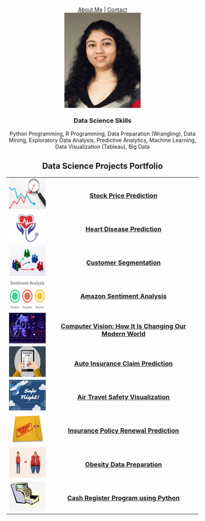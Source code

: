 <div align="center">
<a href="/about.html">About Me</a> | <a href="/contact.html">Contact</a>
<br>
<img align="center" src="images/shilpa.png" width="200" height="250"/>
<br>
<h3 align="center">Data Science Skills</h3>
<p align="center">Python Programming, R Programming, Data Preparation (Wrangling), Data Mining, Exploratory Data Analysis, Predictive Analytics, Machine Learning, Data Visualization (Tableau), Big Data</p>
</div>

<h2 align="center">Data Science Projects Portfolio</h2>

<table>
    <tr>
      <td style="vertical-align:middle">
         <img src="images/stock.jpg" width="120" height="80"/>
      </td> 
      <td style="vertical-align:middle">
        <h3 align="Center"><a href="https://github.com/Shilpakolekar/Data-Science-Projects/tree/main/Stock%20Price%20Prediction">Stock Price Prediction</a></h3>
      </td> 
    </tr>
    <tr>
      <td style="vertical-align:middle">
         <img src="images/heart.png" width="120" height="80"/>
      </td> 
      <td style="vertical-align:middle">
        <h3 align="Center"><a href="https://github.com/Shilpakolekar/Data-Science-Projects/tree/main/Heart%20Disease%20Prediction">Heart Disease Prediction</a></h3>
      </td> 
    </tr>
    <tr>
      <td style="vertical-align:middle">
         <img src="images/cust.jpeg" width="120" height="80"/>
      </td> 
      <td style="vertical-align:middle">
        <h3 align="Center"><a href="https://github.com/Shilpakolekar/Data-Science-Projects/tree/main/Customer%20Segmentation">Customer Segmentation</a></h3>
      </td> 
    </tr>
    <tr>
      <td style="vertical-align:middle">
         <img src="images/amazon.png" width="120" height="80"/>
      </td> 
      <td style="vertical-align:middle">
        <h3 align="Center"><a href="https://github.com/Shilpakolekar/Data-Science-Projects/tree/main/Amazon%20Sentiment%20Analysis">Amazon Sentiment Analysis</a></h3>
      </td> 
    </tr>
    <tr>
      <td style="vertical-align:middle">
         <img src="images/computer.jpeg" width="120" height="80"/>
      </td> 
      <td style="vertical-align:middle">
        <h3 align="Center"><a href="https://github.com/Shilpakolekar/Data-Science-Projects/tree/main/Computer%20Vision%20How%20It%20Is%20Changing%20Our%20Modern%20World%20-%20Research%20Paper">Computer Vision: How It Is Changing Our Modern World</a></h3>
      </td> 
    </tr>
    <tr>
      <td style="vertical-align:middle">
         <img src="images/claim.jpg" width="120" height="80"/>
      </td> 
      <td style="vertical-align:middle">
        <h3 align="Center"><a href="https://github.com/Shilpakolekar/Data-Science-Projects/tree/main/Auto%20Insurance%20Claim%20Prediction">Auto Insurance Claim Prediction</a></h3>
      </td> 
    </tr>
    <tr>
      <td style="vertical-align:middle">
         <img src="images/safety.png" width="120" height="80"/>
      </td> 
      <td style="vertical-align:middle">
        <h3 align="Center"><a href="https://github.com/Shilpakolekar/Data-Science-Projects/tree/main/Air%20Travel%20Safety%20Visualization">Air Travel Safety Visualization</a></h3>
      </td> 
    </tr>
    <tr>
      <td style="vertical-align:middle">
         <img src="images/policy.jpg" width="120" height="80"/>
      </td> 
      <td style="vertical-align:middle">
        <h3 align="Center"><a href="https://github.com/Shilpakolekar/Data-Science-Projects/tree/main/Insurance%20Policy%20Renewal%20Prediction">Insurance Policy Renewal Prediction</a></h3>
      </td> 
    </tr>
    <tr>
      <td style="vertical-align:middle">
         <img src="images/obesity.jpeg" width="120" height="80"/>
      </td> 
      <td style="vertical-align:middle">
        <h3 align="Center"><a href="https://github.com/Shilpakolekar/Data-Science-Projects/tree/main/Obesity%20Data%20Preparation">Obesity Data Preparation</a></h3>
      </td> 
    </tr>
    <tr>
      <td style="vertical-align:middle">
         <img src="images/cash.png" width="120" height="80"/>
      </td> 
      <td style="vertical-align:middle">
        <h3 align="Center"><a href="https://github.com/Shilpakolekar/Data-Science-Projects/tree/main/Cash%20Register%20Program%20using%20Python">Cash Register Program using Python</a></h3>
      </td> 
    </tr>
</table>


